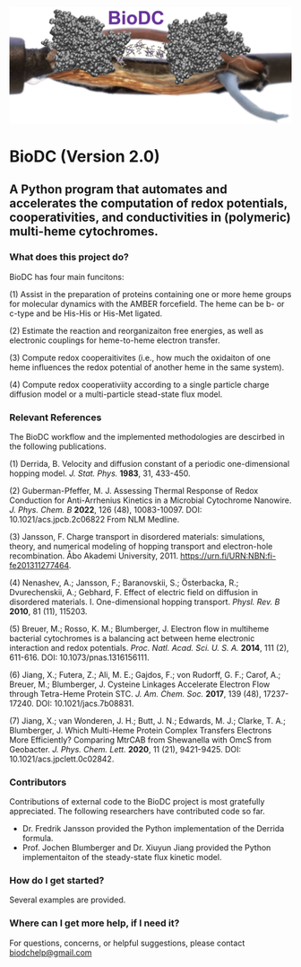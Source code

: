 ![Logo for the BioDC python program.](BioDC_logo.png)

# BioDC (Version 2.0)
## A Python program that automates and accelerates the computation of redox potentials, cooperativities, and conductivities in (polymeric) multi-heme cytochromes.

### What does this project do?

BioDC has four main funcitons:

(1) Assist in the preparation of proteins containing one or more heme groups for molecular dynamics with the AMBER forcefield. The heme can be b- or c-type and be His-His or His-Met ligated. 

(2) Estimate the reaction and reorganizaiton free energies, as well as electronic couplings for heme-to-heme electron transfer. 

(3) Compute redox cooperaitivites (i.e., how much the oxidaiton of one heme influences the redox potential of another heme in the same system).

(4) Compute redox cooperativiity according to a single particle charge diffusion model or a multi-particle stead-state flux model. 

### Relevant References

The BioDC workflow and the implemented methodologies are descirbed in the following publications.

(1) Derrida, B. Velocity and diffusion constant of a periodic one-dimensional hopping model. *J. Stat. Phys.* **1983**, 31, 433-450.

(2) Guberman-Pfeffer, M. J. Assessing Thermal Response of Redox Conduction for Anti-Arrhenius Kinetics in a Microbial Cytochrome Nanowire. *J. Phys. Chem. B* **2022**, 126 (48), 10083-10097. DOI: 10.1021/acs.jpcb.2c06822  From NLM Medline.

(3) Jansson, F. Charge transport in disordered materials: simulations, theory, and numerical modeling of hopping transport and electron-hole recombination. Åbo Akademi University, 2011. https://urn.fi/URN:NBN:fi-fe201311277464.

(4) Nenashev, A.; Jansson, F.; Baranovskii, S.; Österbacka, R.; Dvurechenskii, A.; Gebhard, F. Effect of electric field on diffusion in disordered materials. I. One-dimensional hopping transport. *Physl. Rev. B* **2010**, 81 (11), 115203.

(5) Breuer, M.; Rosso, K. M.; Blumberger, J. Electron flow in multiheme bacterial cytochromes is a balancing act between heme electronic interaction and redox potentials. *Proc. Natl. Acad. Sci. U. S. A.* **2014**, 111 (2), 611-616. DOI: 10.1073/pnas.1316156111.

(6) Jiang, X.; Futera, Z.; Ali, M. E.; Gajdos, F.; von Rudorff, G. F.; Carof, A.; Breuer, M.; Blumberger, J. Cysteine Linkages Accelerate Electron Flow through Tetra-Heme Protein STC. *J. Am. Chem. Soc.* **2017**, 139 (48), 17237-17240. DOI: 10.1021/jacs.7b08831.

(7) Jiang, X.; van Wonderen, J. H.; Butt, J. N.; Edwards, M. J.; Clarke, T. A.; Blumberger, J. Which Multi-Heme Protein Complex Transfers Electrons More Efficiently? Comparing MtrCAB from Shewanella with OmcS from Geobacter. *J. Phys. Chem. Lett.* **2020**, 11 (21), 9421-9425. DOI: 10.1021/acs.jpclett.0c02842.

### Contributors
Contributions of external code to the BioDC project is most gratefully appreciated. The following researchers have contributed code so far. 
 
- Dr. Fredrik Jansson provided the Python implementation of the Derrida formula.
- Prof. Jochen Blumberger and Dr. Xiuyun Jiang provided the Python implementaiton of the steady-state flux kinetic model.

### How do I get started?

Several examples are provided. 

### Where can I get more help, if I need it?

For questions, concerns, or helpful suggestions, please contact biodchelp@gmail.com
